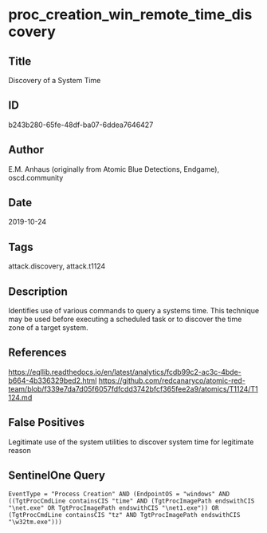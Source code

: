 # proc_creation_win_remote_time_discovery

## Title
Discovery of a System Time

## ID
b243b280-65fe-48df-ba07-6ddea7646427

## Author
E.M. Anhaus (originally from Atomic Blue Detections, Endgame), oscd.community

## Date
2019-10-24

## Tags
attack.discovery, attack.t1124

## Description
Identifies use of various commands to query a systems time. This technique may be used before executing a scheduled task or to discover the time zone of a target system.

## References
https://eqllib.readthedocs.io/en/latest/analytics/fcdb99c2-ac3c-4bde-b664-4b336329bed2.html
https://github.com/redcanaryco/atomic-red-team/blob/f339e7da7d05f6057fdfcdd3742bfcf365fee2a9/atomics/T1124/T1124.md

## False Positives
Legitimate use of the system utilities to discover system time for legitimate reason

## SentinelOne Query
```
EventType = "Process Creation" AND (EndpointOS = "windows" AND ((TgtProcCmdLine containsCIS "time" AND (TgtProcImagePath endswithCIS "\net.exe" OR TgtProcImagePath endswithCIS "\net1.exe")) OR (TgtProcCmdLine containsCIS "tz" AND TgtProcImagePath endswithCIS "\w32tm.exe")))

```